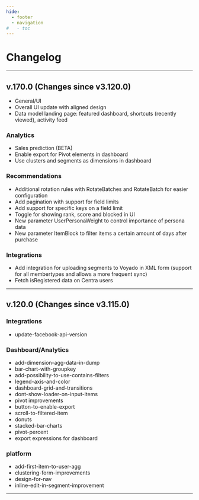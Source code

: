 ```yaml
---
hide:
  - footer
  - navigation
#   - toc
---
```

# Changelog
---

## v.170.0 (Changes since v3.120.0)

* General/UI
* Overall UI update with aligned design
* Data model landing page: featured dashboard, shortcuts (recently viewed), activity feed

### Analytics
* Sales prediction (BETA)
* Enable export for Pivot elements in dashboard
* Use clusters and segments as dimensions in dashboard

### Recommendations
* Additional rotation rules with RotateBatches and RotateBatch for easier configuration
* Add pagination with support for field limits
* Add support for specific keys on a field limit
* Toggle for showing rank, score and blocked in UI
* New parameter UserPersonaWeight to control importance of persona data
* New parameter ItemBlock to filter items a certain amount of days after purchase

### Integrations
* Add integration for uploading segments to Voyado in XML form (support for all membertypes and allows a more frequent sync)
* Fetch isRegistered data on Centra users

---

## v.120.0 (Changes since v3.115.0)

### Integrations
* update-facebook-api-version

### Dashboard/Analytics
* add-dimension-agg-data-in-dump
* bar-chart-with-groupkey
* add-possibility-to-use-contains-filters
* legend-axis-and-color
* dashboard-grid-and-transitions
* dont-show-loader-on-input-items
* pivot improvements
* button-to-enable-export
* scroll-to-filtered-item
* donuts
* stacked-bar-charts
* pivot-percent
*  export expressions for dashboard

### platform
* add-first-item-to-user-agg
* clustering-form-improvements
* design-for-nav
* inline-edit-in-segment-improvement

---
